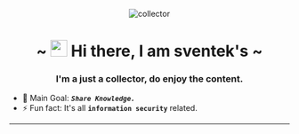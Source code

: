 <p align="center">
<img src="https://user-images.githubusercontent.com/29776892/91670338-21b44100-eb25-11ea-9293-9e39741165c4.png" alt="collector" />
</p>

<h1 align="center">~ <img src="https://raw.githubusercontent.com/MartinHeinz/MartinHeinz/master/wave.gif" width="30px"> Hi there, I am sventek's ~</h1>
<h3 align="center">I'm a just a collector, do enjoy the content.</h3>


- 🥅 Main Goal: **_`Share Knowledge.`_**
- ⚡ Fun fact: It's all **`information security`** related.
---
